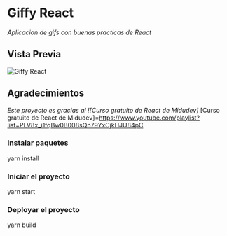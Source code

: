 # Giffy React
*Aplicacion de gifs con buenas practicas de React*

## Vista Previa
![Giffy React](https://ik.imagekit.io/demoxd/giffy_0DGrtN3rA.png?tr=w-1080,h-566,fo-auto "Giffy React")

## Agradecimientos
*Este proyecto es gracias al ![Curso gratuito de React de Midudev]*
[Curso gratuito de React de Midudev]=https://www.youtube.com/playlist?list=PLV8x_i1fqBw0B008sQn79YxCjkHJU84pC


### Instalar paquetes
yarn install

### Iniciar el proyecto
yarn start

### Deployar el proyecto
yarn build
